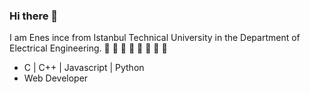 ### Hi there 👋

I am Enes ince from Istanbul Technical University in the Department of Electrical Engineering.
 🐝  🐝  🐝  🐝  🐝  🐝  🐝  🐝

- C | C++ | Javascript | Python
- Web Developer
